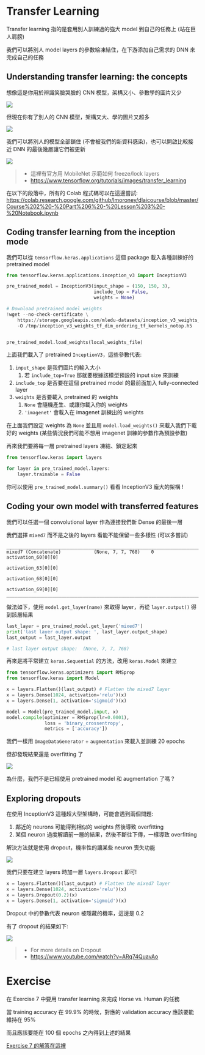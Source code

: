 # Transfer Learning

Transfer learning 指的是套用別人訓練過的強大 model 到自己的任務上 (站在巨人肩膀)

我們可以將別人 model layers 的參數給凍結住，在下游添加自己需求的 DNN 來完成自己的任務

## Understanding transfer learning: the concepts

想像這是你用於辨識笑臉哭臉的 CNN 模型，架構又小、參數學的圖片又少

![](../../assets/transfer_learning_mymodel.png)

但現在你有了別人的 CNN 模型，架構又大、學的圖片又超多

![](../../assets/transfer_learning_othermodel.png)

我們可以將別人的模型全部鎖住 (不會被我們的新資料感染)，也可以開啟比較接近 DNN 的最後幾層讓它們被更新

![](../../assets/transfer_learning_othermodel_unlock.png)

> * 這裡有官方用 MobileNet 示範如何 freeze/lock layers
> * https://www.tensorflow.org/tutorials/images/transfer_learning

在以下的段落中，所有的 Colab 程式碼可以在這邊嘗試: https://colab.research.google.com/github/lmoroney/dlaicourse/blob/master/Course%202%20-%20Part%206%20-%20Lesson%203%20-%20Notebook.ipynb

## Coding transfer learning from the inception mode

我們可以從 `tensorflow.keras.applications` 這個 package 載入各種訓練好的 pretrained model

``` py
from tensorflow.keras.applications.inception_v3 import InceptionV3

pre_trained_model = InceptionV3(input_shape = (150, 150, 3), 
                                include_top = False, 
                                weights = None)

# Download pretrained model weights
!wget --no-check-certificate \
    https://storage.googleapis.com/mledu-datasets/inception_v3_weights_tf_dim_ordering_tf_kernels_notop.h5 \
    -O /tmp/inception_v3_weights_tf_dim_ordering_tf_kernels_notop.h5


pre_trained_model.load_weights(local_weights_file)
```

上面我們載入了 pretrained `InceptionV3`，這些參數代表:

1. `input_shape` 是我們圖片的輸入大小
   1. 若 `include_top=True` 那就要根據該模型預設的 input size 來訓練
2. `include_top` 是否要在這個 pretrained model 的最前面加入 fully-connected layer
3. `weights` 是否要載入 pretrained 的 weights
   1. `None` 會隨機產生、或讓你載入你的 weights
   2. `'imagenet'` 會載入在 imagenet 訓練出的 weights

在上面我們設定 weights 為 `None` 並且用 `model.load_weights()` 來載入我們下載好的 weights (某些情況我們可能不想用 imagenet 訓練的參數作為預設參數)

再來我們要將每一層 pretrained layers 凍結、鎖定起來

``` py
from tensorflow.keras import layers

for layer in pre_trained_model.layers:
    layer.trainable = False
```

你可以使用 `pre_trained_model.summary()` 看看 InceptionV3 龐大的架構 !

## Coding your own model with transferred features

我們可以任選一個 convolutional layer 作為連接我們新 Dense 的最後一層

我們選擇 `mixed7` 而不是之後的 layers 看能不能保留一些多樣性 (可以多嘗試)

```
________________________________________________________________________________________
mixed7 (Concatenate)            (None, 7, 7, 768)    0           activation_60[0][0]              
                                                                 activation_63[0][0]              
                                                                 activation_68[0][0]              
                                                                 activation_69[0][0]
________________________________________________________________________________________
```

做法如下，使用 `model.get_layer(name)` 來取得 layer，再從 `layer.output()` 得到該層結果

``` py
last_layer = pre_trained_model.get_layer('mixed7')
print('last layer output shape: ', last_layer.output_shape)
last_output = last_layer.output

# last layer output shape:  (None, 7, 7, 768)
```

再來是將平常建立 `keras.Sequential` 的方法，改用 `keras.Model` 來建立

``` py
from tensorflow.keras.optimizers import RMSprop
from tensorflow.keras import Model

x = layers.Flatten()(last_output) # Flatten the mixed7 layer
x = layers.Dense(1024, activation='relu')(x)
x = layers.Dense(1, activation='sigmoid')(x)

model = Model(pre_trained_model.input, x)
model.compile(optimizer = RMSprop(lr=0.0001),
              loss = 'binary_crossentropy',
              metrics = ['accuracy'])
```

我們一樣用 `ImageDataGenerator` + `augmentation` 來載入並訓練 20 epochs

但卻發現結果還是 overfitting 了

![](../../assets/transfer_without_dropout.png)

為什麼，我們不是已經使用 pretrained model 和 augmentation 了嗎 ?

## Exploring dropouts

在使用 InceptionV3 這種超大型架構時，可能會遇到兩個問題:

1. 鄰近的 neurons 可能得到相似的 weights 然後導致 overfitting
2. 某個 neuron 過度解讀前一層的結果，然後不斷往下傳，一樣導致 overfitting

解決方法就是使用 dropout，機率性的讓某些 neuron 喪失功能

![](../../assets/dropout.png)

我們只要在建立 layers 時加一層 `layers.Dropout` 即可!

``` py
x = layers.Flatten()(last_output) # Flatten the mixed7 layer
x = layers.Dense(1024, activation='relu')(x)
x = layers.Dropout(0.2)(x)
x = layers.Dense(1, activation='sigmoid')(x)
```

Dropout 中的參數代表 neuron 被隱藏的機率，這邊是 0.2

有了 dropout 的結果如下:

![](../../assets/transfer_with_dropout.png)

> * For more details on Dropout
> * https://www.youtube.com/watch?v=ARq74QuavAo


# Exercise

在 Exercise 7 中要用 transfer learning 來完成 Horse vs. Human 的任務

當 training accuracy 在 99.9% 的時候，對應的 validation accuracy 應該要能維持在 95%

而且應該要能在 100 個 epochs 之內得到上述的結果

[Exercise 7 的解答在這裡](exercise7.ipynb)